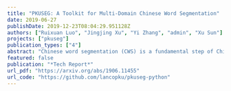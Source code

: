```yaml
---
title: "PKUSEG: A Toolkit for Multi-Domain Chinese Word Segmentation"
date: 2019-06-27
publishDate: 2019-12-23T08:04:29.951128Z
authors: ["Ruixuan Luo", "Jingjing Xu", "Yi Zhang", "admin", "Xu Sun"]
projects: ["pkuseg"]
publication_types: ["4"]
abstract: "Chinese word segmentation (CWS) is a fundamental step of Chinese natural language processing. In this paper, we build a new toolkit, named PKUSEG, for multi-domain word segmentation. Unlike existing single-model toolkits, PKUSEG targets at multi-domain word segmentation and provides separate models for different domains, such as web, medicine, and tourism. The new toolkit also supports POS tagging and model training to adapt to various application scenarios. Experiments show that PKUSEG achieves high performance on multiple domains. The toolkit is now freely and publicly available for the usage of research and industry."
featured: false
publication: "*Tech Report*"
url_pdf: "https://arxiv.org/abs/1906.11455"
url_code: "https://github.com/lancopku/pkuseg-python"
---
```


